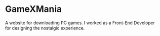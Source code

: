 # GameXMania
A website for downloading PC games. I worked as a Front-End Developer for designing the nostalgic experience. 
